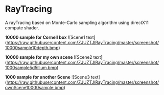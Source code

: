 # RayTracing
A rayTracing based on Monte-Carlo sampling algorithm using directX11 compute shader.

**10000 sample for Cornell box**
![Scene1 text]
(https://raw.githubusercontent.com/ZJUZTJ/RayTracing/master/screenshot/10000sample10depth.bmp)

**10000 sample for my own scene**
![Scene2 text]
(https://raw.githubusercontent.com/ZJUZTJ/RayTracing/master/screenshot/1000sample5d5illum.bmp)


**1000 sample for another Scene**
![Scene3 text]
(https://raw.githubusercontent.com/ZJUZTJ/RayTracing/master/screenshot/ownScene10000sample.bmp)
